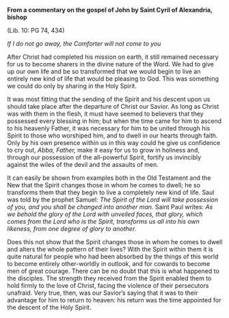 

**From a commentary on the gospel of John by Saint Cyril of Alexandria, bishop**

(Lib. 10: PG 74, 434)

_If I do not go away, the Comforter will not come to you_

After Christ had completed his mission on earth, it still remained necessary for us to become sharers in the divine nature of the Word. We had to give up our own life and be so transformed that we would begin to live an entirely new kind of life that would be pleasing to God. This was something we could do only by sharing in the Holy Spirit.

It was most fitting that the sending of the Spirit and his descent upon us should take place after the departure of Christ our Savior. As long as Christ was with them in the flesh, it must have seemed to believers that they possessed every blessing in him; but when the time came for him to ascend to his heavenly Father, it was necessary for him to be united through his Spirit to those who worshiped him, and to dwell in our hearts through faith. Only by his own presence within us in this way could he give us confidence to cry out, _Abba, Father,_ make it easy for us to grow in holiness and, through our possession of the all-powerful Spirit, fortify us invincibly against the wiles of the devil and the assaults of men.

It can easily be shown from examples both in the Old Testament and the New that the Spirit changes those in whom he comes to dwell; he so transforms them that they begin to live a completely new kind of life. Saul was told by the prophet Samuel: _The Spirit of the Lord will take possession of you, and you shall be changed into another man._ Saint Paul writes: _As we behold the glory of the Lord with unveiled faces, that glory, which comes from the Lord who is the Spirit, transforms us all into his own likeness, from one degree of glory to another._

Does this not show that the Spirit changes those in whom he comes to dwell and alters the whole pattern of their lives? With the Spirit within them it is quite natural for people who had been absorbed by the things of this world to become entirely other-worldly in outlook, and for cowards to become men of great courage. There can be no doubt that this is what happened to the disciples. The strength they received from the Spirit enabled them to hold firmly to the love of Christ, facing the violence of their persecutors unafraid. Very true, then, was our Savior’s saying that it was to their advantage for him to return to heaven: his return was the time appointed for the descent of the Holy Spirit.


